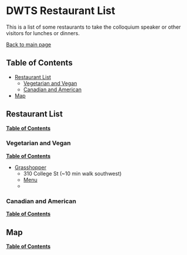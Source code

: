 # DWTS Restaurant List
This is a list of some restaurants to take the colloquium speaker or other visitors for lunches or dinners. 

[Back to main page](https://uoftgasa.github.io/#gasa)


## Table of Contents

- [Restaurant List](#restaurant-list)
	- [Vegetarian and Vegan](#vegetarian-and-vegan)
	- [Canadian and American](#canadian-and-american)
- [Map](#map)

##  Restaurant List
[**Table of Contents**](#table-of-contents)

### Vegetarian and Vegan
[**Table of Contents**](#table-of-contents)

- [Grasshopper](http://grasshopperrestaurant.ca/)
	- 310 College St (~10 min walk southwest)
	- [Menu](http://grasshopperrestaurant.ca/menu/college_menu.pdf)
	- 

### Canadian and American
[**Table of Contents**](#table-of-contents)

## Map
[**Table of Contents**](#table-of-contents)
<!--stackedit_data:
eyJoaXN0b3J5IjpbMTQ2NTE1NTQwOSwxNDA0NTgwMTA1LC0xMD
M1MjE2OTQ0LDEwNzA4NjU5NzldfQ==
-->
